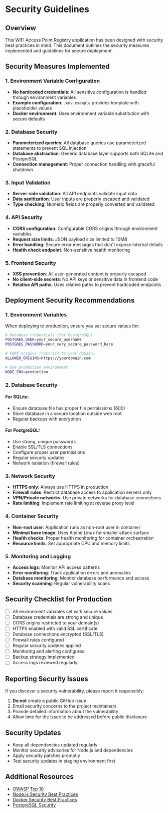 # Security Guidelines

## Overview

This WiFi Access Point Registry application has been designed with security best practices in mind. This document outlines the security measures implemented and guidelines for secure deployment.

## Security Measures Implemented

### 1. Environment Variable Configuration

- **No hardcoded credentials**: All sensitive configuration is handled through environment variables
- **Example configuration**: `.env.example` provides template with placeholder values
- **Docker environment**: Uses environment variable substitution with secure defaults

### 2. Database Security

- **Parameterized queries**: All database queries use parameterized statements to prevent SQL injection
- **Database abstraction**: Generic database layer supports both SQLite and PostgreSQL
- **Connection management**: Proper connection handling with graceful shutdown

### 3. Input Validation

- **Server-side validation**: All API endpoints validate input data
- **Data sanitization**: User inputs are properly escaped and validated
- **Type checking**: Numeric fields are properly converted and validated

### 4. API Security

- **CORS configuration**: Configurable CORS origins through environment variables
- **Request size limits**: JSON payload size limited to 10MB
- **Error handling**: Secure error messages that don't expose internal details
- **Health check endpoint**: Non-sensitive health monitoring

### 5. Frontend Security

- **XSS prevention**: All user-generated content is properly escaped
- **No client-side secrets**: No API keys or sensitive data in frontend code
- **Relative API paths**: Uses relative paths to prevent hardcoded endpoints

## Deployment Security Recommendations

### 1. Environment Variables

When deploying to production, ensure you set secure values for:

```bash
# Database credentials (for PostgreSQL)
POSTGRES_USER=your_secure_username
POSTGRES_PASSWORD=your_very_secure_password_here

# CORS origins (restrict to your domain)
ALLOWED_ORIGINS=https://yourdomain.com

# Use production environment
NODE_ENV=production
```

### 2. Database Security

#### For SQLite:
- Ensure database file has proper file permissions (600)
- Store database in a secure location outside web root
- Regular backups with encryption

#### For PostgreSQL:
- Use strong, unique passwords
- Enable SSL/TLS connections
- Configure proper user permissions
- Regular security updates
- Network isolation (firewall rules)

### 3. Network Security

- **HTTPS only**: Always use HTTPS in production
- **Firewall rules**: Restrict database access to application servers only
- **VPN/Private networks**: Use private networks for database connections
- **Rate limiting**: Implement rate limiting at reverse proxy level

### 4. Container Security

- **Non-root user**: Application runs as non-root user in container
- **Minimal base image**: Uses Alpine Linux for smaller attack surface
- **Health checks**: Proper health monitoring for container orchestration
- **Resource limits**: Set appropriate CPU and memory limits

### 5. Monitoring and Logging

- **Access logs**: Monitor API access patterns
- **Error monitoring**: Track application errors and anomalies
- **Database monitoring**: Monitor database performance and access
- **Security scanning**: Regular vulnerability scans

## Security Checklist for Production

- [ ] All environment variables set with secure values
- [ ] Database credentials are strong and unique
- [ ] CORS origins restricted to your domain(s)
- [ ] HTTPS enabled with valid SSL certificate
- [ ] Database connections encrypted (SSL/TLS)
- [ ] Firewall rules configured
- [ ] Regular security updates applied
- [ ] Monitoring and alerting configured
- [ ] Backup strategy implemented
- [ ] Access logs reviewed regularly

## Reporting Security Issues

If you discover a security vulnerability, please report it responsibly:

1. **Do not** create a public GitHub issue
2. Email security concerns to the project maintainers
3. Provide detailed information about the vulnerability
4. Allow time for the issue to be addressed before public disclosure

## Security Updates

- Keep all dependencies updated regularly
- Monitor security advisories for Node.js and dependencies
- Apply security patches promptly
- Test security updates in staging environment first

## Additional Resources

- [OWASP Top 10](https://owasp.org/www-project-top-ten/)
- [Node.js Security Best Practices](https://nodejs.org/en/docs/guides/security/)
- [Docker Security Best Practices](https://docs.docker.com/engine/security/)
- [PostgreSQL Security](https://www.postgresql.org/docs/current/security.html)
